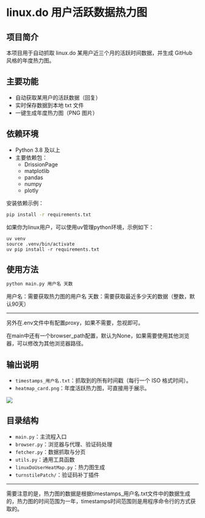 # linux.do 用户活跃数据热力图

## 项目简介

本项目用于自动抓取 linux.do 某用户近三个月的活跃时间数据，并生成 GitHub 风格的年度热力图。

## 主要功能

- 自动获取某用户的活跃数据（回复）
- 实时保存数据到本地 txt 文件
- 一键生成年度热力图（PNG 图片）

## 依赖环境

- Python 3.8 及以上
- 主要依赖包：
  - DrissionPage
  - matplotlib
  - pandas
  - numpy
  - plotly

安装依赖示例：

```bash
pip install -r requirements.txt
```

如果你为linux用户，可以使用uv管理python环境，示例如下：
```
uv venv
source .venv/bin/activate
uv pip install -r requirements.txt
```

## 使用方法

```bash
python main.py 用户名 天数
```

用户名：需要获取热力图的用户名
天数：需要获取最近多少天的数据（整数，默认90天）

---

另外在.env文件中有配置proxy，如果不需要，忽视即可。

在main中还有一个browser_path配置，默认为None，如果需要使用其他浏览器，可以修改为其他浏览器路径。

## 输出说明

- `timestamps_用户名.txt`：抓取到的所有时间戳（每行一个 ISO 格式时间）。
- `heatmap_card.png`：年度活跃热力图，可直接用于展示。

![](https://img.164314.xyz/2025/06/c40deac1a348168f341e934cfcd72a74.png)

## 目录结构

- `main.py`：主流程入口
- `browser.py`：浏览器与代理、验证码处理
- `fetcher.py`：数据抓取与分页
- `utils.py`：通用工具函数
- `linuxDoUserHeatMap.py`：热力图生成
- `turnstilePatch/`：验证码补丁插件
  
----

需要注意的是，热力图的数据是根据timestamps_用户名.txt文件中的数据生成的，热力图的时间范围为一年，timestamps时间范围则是用程序命令行的方式获取的。
